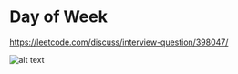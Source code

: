 # Day of Week

https://leetcode.com/discuss/interview-question/398047/

![alt text](https://i.imgur.com/ioGv90i.jpg "Description")
